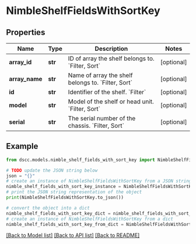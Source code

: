 # NimbleShelfFieldsWithSortKey


## Properties

Name | Type | Description | Notes
------------ | ------------- | ------------- | -------------
**array_id** | **str** | ID of array the shelf belongs to. &#x60;Filter, Sort&#x60; | [optional] 
**array_name** | **str** | Name of array the shelf belongs to. &#x60;Filter, Sort&#x60; | [optional] 
**id** | **str** | Identifier of the shelf. &#x60;Filter&#x60; | [optional] 
**model** | **str** | Model of the shelf or head unit. &#x60;Filter, Sort&#x60; | [optional] 
**serial** | **str** | The serial number of the chassis. &#x60;Filter, Sort&#x60; | [optional] 

## Example

```python
from dscc.models.nimble_shelf_fields_with_sort_key import NimbleShelfFieldsWithSortKey

# TODO update the JSON string below
json = "{}"
# create an instance of NimbleShelfFieldsWithSortKey from a JSON string
nimble_shelf_fields_with_sort_key_instance = NimbleShelfFieldsWithSortKey.from_json(json)
# print the JSON string representation of the object
print(NimbleShelfFieldsWithSortKey.to_json())

# convert the object into a dict
nimble_shelf_fields_with_sort_key_dict = nimble_shelf_fields_with_sort_key_instance.to_dict()
# create an instance of NimbleShelfFieldsWithSortKey from a dict
nimble_shelf_fields_with_sort_key_from_dict = NimbleShelfFieldsWithSortKey.from_dict(nimble_shelf_fields_with_sort_key_dict)
```
[[Back to Model list]](../README.md#documentation-for-models) [[Back to API list]](../README.md#documentation-for-api-endpoints) [[Back to README]](../README.md)


